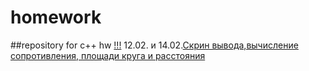 # homework
##repository for c++ hw
[!!!](https://memchik.ru/images/memes/5ed7628eb1c7e374940b80fa.jpg)
12.02. и 14.02.[Скрин вывода,вычисление сопротивления, площади круга и расстояния](https://github.com/maksik1488/homework/blob/main/ConsoleApplication1.cpp)


